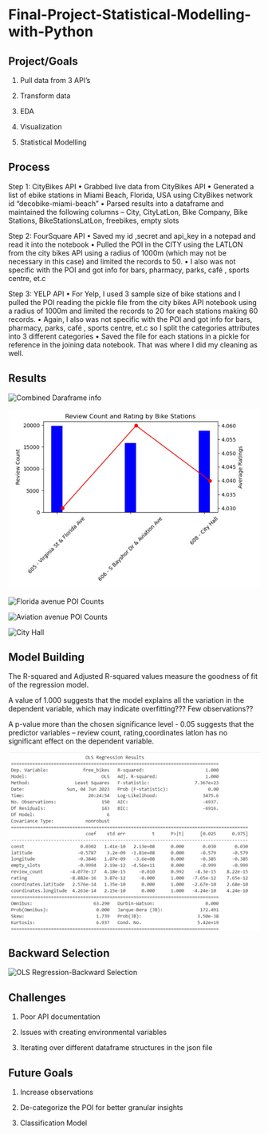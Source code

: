 # Final-Project-Statistical-Modelling-with-Python

## Project/Goals
1. Pull data from 3 API’s

2. Transform data
 
3. EDA
 
4. Visualization
 
5. Statistical Modelling



## Process
Step 1: CityBikes API
•	Grabbed live data from CityBikes API
•	Generated a list of ebike stations in Miami Beach, Florida, USA using CityBikes network id “decobike-miami-beach”
•	Parsed results into a dataframe and maintained the following columns – City, CityLatLon, Bike Company, Bike Stations, BikeStationsLatLon, freebikes, empty slots

Step 2: FourSquare API 
•	Saved my id ,secret and api_key in a notepad and read it into the notebook 
•	Pulled the POI in the CITY using the LATLON from the city bikes API using a radius of 1000m (which may not be necessary in this case) and limited the records to 50.
•	I also was not specific with the POI and got info for bars, pharmacy, parks, café , sports centre, et.c

Step 3: YELP API
•	For Yelp, I used 3 sample size of bike stations and I pulled the POI reading the pickle file from the city bikes API notebook using a radius of 1000m and limited the records to 20 for each stations making 60 records.
•	Again, I also was not specific with the POI and got info for bars, pharmacy, parks, café , sports centre, et.c so I split the categories attributes into 3 different categories 
•	Saved the file for each stations in a pickle for reference in the joining data notebook. That was where I did my cleaning as well.


## Results

![Combined Daraframe info](https://github.com/Sarah-Data/LHL-Statistical-Modelling-with-Python/assets/128204536/4e0c56de-f50c-40e4-9dec-3fb13fef23c5)

![Review count versus rating relationship](https://github.com/Sarah-Data/LHL-Statistical-Modelling-with-Python/blob/main/images/Review%20count%20versus%20rating%20relationship.jpg?raw=true)

![Florida avenue POI Counts](https://github.com/Sarah-Data/LHL-Statistical-Modelling-with-Python/assets/128204536/59142a9e-3bb3-438e-9ddd-22e100f2fccc)

![Aviation avenue POI Counts](https://github.com/Sarah-Data/LHL-Statistical-Modelling-with-Python/assets/128204536/004e47f6-1e25-408c-98f1-2328cdf7f87b)

![City Hall](https://github.com/Sarah-Data/LHL-Statistical-Modelling-with-Python/assets/128204536/08b7238f-78f8-4b27-8c3c-b27da25c33bc)

## Model Building

The R-squared and Adjusted R-squared values measure the goodness of fit of the regression model. 

A value of 1.000 suggests that the model explains all the variation in the dependent variable, which may indicate overfitting??? Few observations??

A p-value more than the chosen significance level - 0.05 suggests that the predictor variables – review count, rating,coordinates latlon has no  significant effect on the dependent variable.

![OLS Regression](https://github.com/Sarah-Data/LHL-Statistical-Modelling-with-Python/blob/main/images/Model%20Building%20-%20OLS%20Regression.png?raw=true)

## Backward Selection
![OLS Regression-Backward Selection ](https://github.com/Sarah-Data/LHL-Statistical-Modelling-with-Python/assets/128204536/b98cba91-5d32-48c8-847a-1ed0f3906cab)


## Challenges 
1. Poor API documentation

2. Issues with creating environmental variables

3. Iterating over different dataframe structures in the json file

## Future Goals
1. Increase observations
 
2. De-categorize the POI for better granular insights

3. Classification Model


